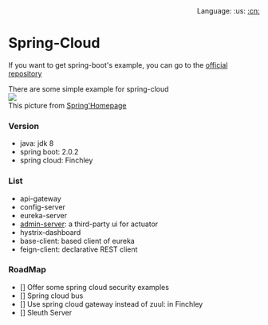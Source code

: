 <div align="right">
  Language: 
  :us:
  <a title="Chinese" href="README-CN.md">:cn:</a>
</div>

# Spring-Cloud

If you want to get spring-boot's example, you can go to the [official repository](https://github.com/spring-projects/spring-boot)    

There are some simple example for spring-cloud   
![](https://spring.io/img/homepage/diagram-distributed-systems.svg)    
This picture from [Spring'Homepage](https://spring.io/)   

### Version 
- java: jdk 8
- spring boot: 2.0.2
- spring cloud: Finchley

### List
- api-gateway
- config-server
- eureka-server
- [admin-server](https://github.com/codecentric/spring-boot-admin): a third-party ui for actuator
- hystrix-dashboard
- base-client: based client of eureka
- feign-client: declarative REST client

### RoadMap
- [] Offer some spring cloud security examples
- [] Spring cloud bus
- [] Use spring cloud gateway instead of zuul: in Finchley
- [] Sleuth Server


